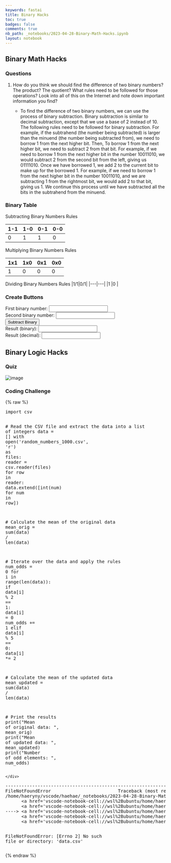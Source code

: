 ```yaml
---
keywords: fastai
title: Binary Hacks
toc: true
badges: false
comments: true
nb_path: _notebooks/2023-04-28-Binary-Math-Hacks.ipynb
layout: notebook
---
```


<!--
#################################################
### THIS FILE WAS AUTOGENERATED! DO NOT EDIT! ###
#################################################
# file to edit: _notebooks/2023-04-28-Binary-Math-Hacks.ipynb
-->

<div class="container" id="notebook-container">
        
<div class="cell border-box-sizing text_cell rendered"><div class="inner_cell">
<div class="text_cell_render border-box-sizing rendered_html">
<h2 id="Binary-Math-Hacks">Binary Math Hacks<a class="anchor-link" href="#Binary-Math-Hacks"> </a></h2><h3 id="Questions">Questions<a class="anchor-link" href="#Questions"> </a></h3><ol>
<li><p>How do you think we should find the difference of two binary numbers? The product? The quotient? What rules need to be followed for those operations? Look into all of this on the Internet and note down important information you find?</p>
<ul>
<li>To find the difference of two binary numbers, we can use the process of binary subtraction. Binary subtraction is similar to decimal subtraction, except that we use a base of 2 instead of 10. The following rules need to be followed for binary subtraction. For example, if the subtrahend (the number being subtracted) is larger than the minuend (the number being subtracted from), we need to borrow 1 from the next higher bit. Then, To borrow 1 from the next higher bit, we need to subtract 2 from that bit. For example, if we need to borrow 1 from the next higher bit in the number 10011010, we would subtract 2 from the second bit from the left, giving us 01111010. Once we have borrowed 1, we add 2 to the current bit to make up for the borrowed 1. For example, if we need to borrow 1 from the next higher bit in the number 10011010, and we are subtracting 1 from the rightmost bit, we would add 2 to that bit, giving us 1. We continue this process until we have subtracted all the bits in the subtrahend from the minuend.</li>
</ul>
</li>
</ol>
<h3 id="Binary-Table">Binary Table<a class="anchor-link" href="#Binary-Table"> </a></h3><p>Subtracting Binary Numbers Rules</p>
<table>
<thead><tr>
<th>1-1</th>
<th>1-0</th>
<th>0-1</th>
<th>0-0</th>
</tr>
</thead>
<tbody>
<tr>
<td>0</td>
<td>1</td>
<td>1</td>
<td>0</td>
</tr>
</tbody>
</table>
<p>Multiplying Binary Numbers Rules</p>
<table>
<thead><tr>
<th>1x1</th>
<th>1x0</th>
<th>0x1</th>
<th>0x0</th>
</tr>
</thead>
<tbody>
<tr>
<td>1</td>
<td>0</td>
<td>0</td>
<td>0</td>
</tr>
</tbody>
</table>
<p>Dividing Binary Numbers Rules
|1/1|0/1|
|---|---|
|1  |0  |</p>
<h3 id="Create-Buttons">Create Buttons<a class="anchor-link" href="#Create-Buttons"> </a></h3><html>
<label>First binary number:</label>
<input type="text" id="num1" />
<br />
<label>Second binary number:</label>
<input type="text" id="num2" />
<br />
<button onclick="subtractBinary()">Subtract Binary</button>
<br />
<label>Result (binary):</label>
<input type="text" id="resultBinary" readonly />
<br />
<label>Result (decimal):</label>
<input type="text" id="resultDecimal" readonly />
</html><script>
function subtractBinary() {
  let num1 = document.getElementById("num1").value;
  let num2 = document.getElementById("num2").value;

  // Pad the shorter number with leading zeros
  let maxLength = Math.max(num1.length, num2.length);
  num1 = num1.padStart(maxLength, "0");
  num2 = num2.padStart(maxLength, "0");

  let result = "";
  let borrow = 0;

  for (let i = maxLength - 1; i >= 0; i--) {
    let bit1 = parseInt(num1.charAt(i));
    let bit2 = parseInt(num2.charAt(i));

    let difference = bit1 - bit2 - borrow;

    if (difference < 0) {
      difference += 2;
      borrow = 1;
    } else {
      borrow = 0;
    }

    result = difference.toString() + result;
  }

  // Remove leading zeros from the result
  while (result.charAt(0) === "0" && result.length > 1) {
    result = result.substr(1);
  }

  // Set the result in the output fields
  document.getElementById("resultBinary").value = result;

  let resultDecimal = parseInt(result, 2);
  document.getElementById("resultDecimal").value = resultDecimal;
}
</script>
</div>
</div>
</div>
<div class="cell border-box-sizing text_cell rendered"><div class="inner_cell">
<div class="text_cell_render border-box-sizing rendered_html">
<h2 id="Binary-Logic-Hacks">Binary Logic Hacks<a class="anchor-link" href="#Binary-Logic-Hacks"> </a></h2><h3 id="Quiz">Quiz<a class="anchor-link" href="#Quiz"> </a></h3><p><img src="https://user-images.githubusercontent.com/111464920/235281970-f25437eb-da95-4bc5-a283-f3df098cdf41.png" alt="image"></p>
<h3 id="Coding-Challenge">Coding Challenge<a class="anchor-link" href="#Coding-Challenge"> </a></h3>
</div>
</div>
</div>
    {% raw %}
    
<div class="cell border-box-sizing code_cell rendered">
<div class="input">

<div class="inner_cell">
    <div class="input_area">
<div class=" highlight hl-ipython3"><pre><span></span><span class="kn">import</span> <span class="nn">csv</span>

<span class="c1"># Read the CSV file and extract the data into a list of integers</span>
<span class="n">data</span> <span class="o">=</span> <span class="p">[]</span>
<span class="k">with</span> <span class="nb">open</span><span class="p">(</span><span class="s1">&#39;random_numbers_1000.csv&#39;</span><span class="p">,</span> <span class="s1">&#39;r&#39;</span><span class="p">)</span> <span class="k">as</span> <span class="n">files</span><span class="p">:</span>
    <span class="n">reader</span> <span class="o">=</span> <span class="n">csv</span><span class="o">.</span><span class="n">reader</span><span class="p">(</span><span class="n">files</span><span class="p">)</span>
    <span class="k">for</span> <span class="n">row</span> <span class="ow">in</span> <span class="n">reader</span><span class="p">:</span>
        <span class="n">data</span><span class="o">.</span><span class="n">extend</span><span class="p">([</span><span class="nb">int</span><span class="p">(</span><span class="n">num</span><span class="p">)</span> <span class="k">for</span> <span class="n">num</span> <span class="ow">in</span> <span class="n">row</span><span class="p">])</span>

<span class="c1"># Calculate the mean of the original data</span>
<span class="n">mean_orig</span> <span class="o">=</span> <span class="nb">sum</span><span class="p">(</span><span class="n">data</span><span class="p">)</span> <span class="o">/</span> <span class="nb">len</span><span class="p">(</span><span class="n">data</span><span class="p">)</span>

<span class="c1"># Iterate over the data and apply the rules</span>
<span class="n">num_odds</span> <span class="o">=</span> <span class="mi">0</span>
<span class="k">for</span> <span class="n">i</span> <span class="ow">in</span> <span class="nb">range</span><span class="p">(</span><span class="nb">len</span><span class="p">(</span><span class="n">data</span><span class="p">)):</span>
    <span class="k">if</span> <span class="n">data</span><span class="p">[</span><span class="n">i</span><span class="p">]</span> <span class="o">%</span> <span class="mi">2</span> <span class="o">==</span> <span class="mi">1</span><span class="p">:</span>
        <span class="n">data</span><span class="p">[</span><span class="n">i</span><span class="p">]</span> <span class="o">=</span> <span class="mi">0</span>
        <span class="n">num_odds</span> <span class="o">+=</span> <span class="mi">1</span>
    <span class="k">elif</span> <span class="n">data</span><span class="p">[</span><span class="n">i</span><span class="p">]</span> <span class="o">%</span> <span class="mi">5</span> <span class="o">==</span> <span class="mi">0</span><span class="p">:</span>
        <span class="n">data</span><span class="p">[</span><span class="n">i</span><span class="p">]</span> <span class="o">*=</span> <span class="mi">2</span>

<span class="c1"># Calculate the mean of the updated data</span>
<span class="n">mean_updated</span> <span class="o">=</span> <span class="nb">sum</span><span class="p">(</span><span class="n">data</span><span class="p">)</span> <span class="o">/</span> <span class="nb">len</span><span class="p">(</span><span class="n">data</span><span class="p">)</span>

<span class="c1"># Print the results</span>
<span class="nb">print</span><span class="p">(</span><span class="s2">&quot;Mean of original data: &quot;</span><span class="p">,</span> <span class="n">mean_orig</span><span class="p">)</span>
<span class="nb">print</span><span class="p">(</span><span class="s2">&quot;Mean of updated data: &quot;</span><span class="p">,</span> <span class="n">mean_updated</span><span class="p">)</span>
<span class="nb">print</span><span class="p">(</span><span class="s2">&quot;Number of odd elements: &quot;</span><span class="p">,</span> <span class="n">num_odds</span><span class="p">)</span>
</pre></div>

    </div>
</div>
</div>

<div class="output_wrapper">
<div class="output">

<div class="output_area">

<div class="output_subarea output_text output_error">
<pre>
<span class="ansi-red-fg">---------------------------------------------------------------------------</span>
<span class="ansi-red-fg">FileNotFoundError</span>                         Traceback (most recent call last)
<span class="ansi-green-intense-fg ansi-bold">/home/haeryny/vscode/haehae/_notebooks/2023-04-28-Binary-Math-Hacks.ipynb Cell 4</span> in <span class="ansi-cyan-fg">&lt;cell line: 5&gt;</span><span class="ansi-blue-fg">()</span>
<span class="ansi-green-intense-fg ansi-bold">      &lt;a href=&#39;vscode-notebook-cell://wsl%2Bubuntu/home/haeryny/vscode/haehae/_notebooks/2023-04-28-Binary-Math-Hacks.ipynb#W4sdnNjb2RlLXJlbW90ZQ%3D%3D?line=2&#39;&gt;3&lt;/a&gt;</span> # Read the CSV file and extract the data into a list of integers
<span class="ansi-green-intense-fg ansi-bold">      &lt;a href=&#39;vscode-notebook-cell://wsl%2Bubuntu/home/haeryny/vscode/haehae/_notebooks/2023-04-28-Binary-Math-Hacks.ipynb#W4sdnNjb2RlLXJlbW90ZQ%3D%3D?line=3&#39;&gt;4&lt;/a&gt;</span> data = []
<span class="ansi-green-fg">----&gt; &lt;a href=&#39;vscode-notebook-cell://wsl%2Bubuntu/home/haeryny/vscode/haehae/_notebooks/2023-04-28-Binary-Math-Hacks.ipynb#W4sdnNjb2RlLXJlbW90ZQ%3D%3D?line=4&#39;&gt;5&lt;/a&gt;</span> with open(&#39;data.csv&#39;, &#39;r&#39;) as files:
<span class="ansi-green-intense-fg ansi-bold">      &lt;a href=&#39;vscode-notebook-cell://wsl%2Bubuntu/home/haeryny/vscode/haehae/_notebooks/2023-04-28-Binary-Math-Hacks.ipynb#W4sdnNjb2RlLXJlbW90ZQ%3D%3D?line=5&#39;&gt;6&lt;/a&gt;</span>     reader = csv.reader(files)
<span class="ansi-green-intense-fg ansi-bold">      &lt;a href=&#39;vscode-notebook-cell://wsl%2Bubuntu/home/haeryny/vscode/haehae/_notebooks/2023-04-28-Binary-Math-Hacks.ipynb#W4sdnNjb2RlLXJlbW90ZQ%3D%3D?line=6&#39;&gt;7&lt;/a&gt;</span>     for row in reader:

<span class="ansi-red-fg">FileNotFoundError</span>: [Errno 2] No such file or directory: &#39;data.csv&#39;</pre>
</div>
</div>

</div>
</div>

</div>
    {% endraw %}

</div>
 

